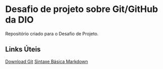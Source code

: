 # Desafio de projeto sobre Git/GitHub da DIO

Repositório criado para o Desafio de Projeto.


## Links Úteis

[Download Git](https://git-scm.com/downloads)
[Sintaxe Básica Markdown](https://www.markdownguide.org/basic-syntax/)
